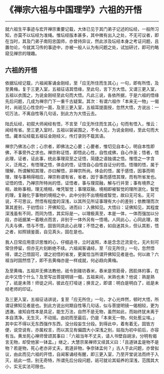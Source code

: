 # 《禅宗六祖与中国理学》六祖的开悟

------

就六祖生平事迹与宏开禅宗重要记载，大体已见于其门弟子记述的坛经，一般所习知，亦莫不以坛经为准绳。惟坛经版本甚多，其中微有出入之处，不无可议者，即在当时，其及门弟子南阳忠国师，亦曾持异议，然此涉及坛经本身之考证问题，且置勿论，今就其习传的事迹中，亦被一般人认为有问题之处，试加研讨，即可约略窥见禅宗的理趣。

## 六祖的开悟

依据坛经记载，六祖闻客诵金刚经，至「应无所住而生其心」一句，即有所悟，及至黄梅，复于三更入室，五祖征诘其悟缘，至此句，言下方大悟。又谓三更入室，五祖以衣围之，为说金刚经至此句而大悟。凡此三说，各依所据，于是六祖的悟缘先后问题，几成为禅宗门下一重千古疑案。其次：有谓六祖作「本来无一物」一偈时，尚祇见心性空的一面，及至三更入室，五祖耳提面授，忽然大悟，方说出：一切万法，不离自性等几句话，到此方为大悟云去。

陆氏坛经，初叙大师闻经有悟，不言至「应无所住而生其心」句而有悟入，惟云：闻经有省。至三更入室时，五祖以袈裟围之，不令人见，为说金刚经，至此句而大悟。藏本坛经载五祖征金刚经义，传灯录则不载其语。

禅宗乃佛法心宗；心宗者，即佛法之心要；心要者，惟切见自本心，明自本性即佛，不事旁外之求也。禅宗称证悟，即悟此心性，自性成佛，自心作圣；悟者，悟此理，证者，证此事，统此事理双至之证悟，简捷之语独谓之悟。惟悟之一字含义，泛用之，有悟理之悟，体会的悟，证悟自心自性自证分的悟。悟理的悟，属于理解，所谓解知其理，亦曰解悟，非禅宗所尚。体会的悟，属于感悟，因事而明理，理与事稍得相应，禅宗称谓有省，省者，因于事而感悟其理，而有所省发也。证悟的悟，乃禅宗所特尚的悟，证悟者，事与理双融，解与行并至；事有境界之相，故称事相，理无境相，唯凭智觉；事理双融，境相即被智觉的理所泯化，智觉的理，复融化于事物的境相之中，此中分别不出境相或智觉，故曰无可名，无可说，不可思议。然悟有程度的深浅，以其所见所证事理有大小的差别；依教理而次第其差别，于初悟曰：开佛知见。进而曰：入佛知见。大悟曰：证佛知见，其程度深浅虽有不同，而同为悟，其实际是一。以理极真至，本是一体，一体而强加以分段，亦祇据某一着眼点而言，非别于一体外另有一悟境。人同此心，心同此理，故凡夫与佛，悟与不悟，固皆同具此心此理；不悟之者，如自迷其头，但认其影，悟之者，如照镜鉴面，自见真头，固在是也。

我人日常应用意识思惟的心，仔细追寻，立时返照，本是念念迁流变化，无片刻可常住停留，但亦无片刻断绝不续。六祖闻客诵经，至「应无所住」一句，忽然悟得，谓之己悟固可，谓之初悟的省发，更属恰当所谓开佛知见者是也。何以故？六祖当时固然悟了，即不去黄梅亦是一样成就，何必趋向黄梅。

及至黄梅，五祖并无佛法教他，祇令到碓坊舂米，舂米是劳筋骨，困肌体的事，在此中又悟个什么？及至写出菩提明镜一偈，五祖来间，米熟也未？他说：熟是熟了，祇是未筛！师徒之间，彼此在打哑谜；换言之，即谓：明白是明白了，祇是未经老师的印证。

及三更入室，五祖征诘讲说，复至「应无所住」一句，才心光烨然，顿时大悟，所谓证佛知见者是也。到此方说出何期自性等几句话，似与菩提明镜一偈相较，更为透澈。谁知自性本是具足，能生万法，自然不是无物，虽然如此，而始终犹未离于本自清净。无生灭，不动摇。由初而至最后，仍是「本来无一物，何处惹尘埃。」其中实不得以无东西强作东西，没分段妄生分段。到得此中，着有着无，固皆方便，说空说有，亦属权言，而以其见有偏圆大小深浅之别，姑指为初中前后，亦容有当。黄龙死心禅师曾颂其事曰：「六祖当年不丈夫，请人书壁自胡涂，分明有偈言无物，却受他家一钵盂。」继之，大慧宗杲禅师又续其义曰：「且道钵盂是物不是物？若是物，死心老亦非丈夫，若道非物，争奈钵盂何？」古人于此问题，亦曾拟议，由此而见六祖的开悟，自闻客诵经有醒，即三更入室，乃至开堂说法而终于入灭，祇此一悟，别无奇特，所谓先后分段问题，祇可就论其韬养的深浅，范围其大小，实无实法可限也。

